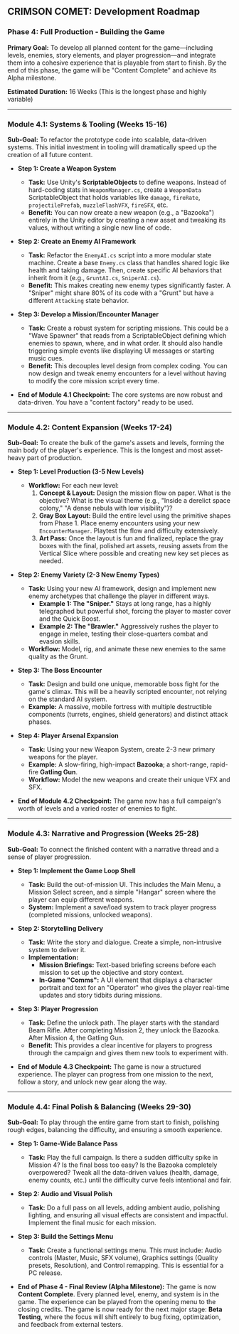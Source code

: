 ## **CRIMSON COMET: Development Roadmap**

### **Phase 4: Full Production - Building the Game**

**Primary Goal:** To develop all planned content for the game—including levels, enemies, story elements, and player progression—and integrate them into a cohesive experience that is playable from start to finish. By the end of this phase, the game will be "Content Complete" and achieve its Alpha milestone.

**Estimated Duration:** 16 Weeks (This is the longest phase and highly variable)

---

### **Module 4.1: Systems & Tooling (Weeks 15-16)**

**Sub-Goal:** To refactor the prototype code into scalable, data-driven systems. This initial investment in tooling will dramatically speed up the creation of all future content.

*   **Step 1: Create a Weapon System**
    *   **Task:** Use Unity's **ScriptableObjects** to define weapons. Instead of hard-coding stats in `WeaponManager.cs`, create a `WeaponData` ScriptableObject that holds variables like `damage`, `fireRate`, `projectilePrefab`, `muzzleFlashVFX`, `fireSFX`, etc.
    *   **Benefit:** You can now create a new weapon (e.g., a "Bazooka") entirely in the Unity editor by creating a new asset and tweaking its values, without writing a single new line of code.

*   **Step 2: Create an Enemy AI Framework**
    *   **Task:** Refactor the `EnemyAI.cs` script into a more modular state machine. Create a base `Enemy.cs` class that handles shared logic like health and taking damage. Then, create specific AI behaviors that inherit from it (e.g., `GruntAI.cs`, `SniperAI.cs`).
    *   **Benefit:** This makes creating new enemy types significantly faster. A "Sniper" might share 80% of its code with a "Grunt" but have a different `Attacking` state behavior.

*   **Step 3: Develop a Mission/Encounter Manager**
    *   **Task:** Create a robust system for scripting missions. This could be a "Wave Spawner" that reads from a ScriptableObject defining which enemies to spawn, where, and in what order. It should also handle triggering simple events like displaying UI messages or starting music cues.
    *   **Benefit:** This decouples level design from complex coding. You can now design and tweak enemy encounters for a level without having to modify the core mission script every time.

*   **End of Module 4.1 Checkpoint:** The core systems are now robust and data-driven. You have a "content factory" ready to be used.

---

### **Module 4.2: Content Expansion (Weeks 17-24)**

**Sub-Goal:** To create the bulk of the game's assets and levels, forming the main body of the player's experience. This is the longest and most asset-heavy part of production.

*   **Step 1: Level Production (3-5 New Levels)**
    *   **Workflow:** For each new level:
        1.  **Concept & Layout:** Design the mission flow on paper. What is the objective? What is the visual theme (e.g., "Inside a derelict space colony," "A dense nebula with low visibility")?
        2.  **Gray Box Layout:** Build the entire level using the primitive shapes from Phase 1. Place enemy encounters using your new `EncounterManager`. Playtest the flow and difficulty extensively.
        3.  **Art Pass:** Once the layout is fun and finalized, replace the gray boxes with the final, polished art assets, reusing assets from the Vertical Slice where possible and creating new key set pieces as needed.

*   **Step 2: Enemy Variety (2-3 New Enemy Types)**
    *   **Task:** Using your new AI framework, design and implement new enemy archetypes that challenge the player in different ways.
        *   **Example 1: The "Sniper."** Stays at long range, has a highly telegraphed but powerful shot, forcing the player to master cover and the Quick Boost.
        *   **Example 2: The "Brawler."** Aggressively rushes the player to engage in melee, testing their close-quarters combat and evasion skills.
    *   **Workflow:** Model, rig, and animate these new enemies to the same quality as the Grunt.

*   **Step 3: The Boss Encounter**
    *   **Task:** Design and build one unique, memorable boss fight for the game's climax. This will be a heavily scripted encounter, not relying on the standard AI system.
    *   **Example:** A massive, mobile fortress with multiple destructible components (turrets, engines, shield generators) and distinct attack phases.

*   **Step 4: Player Arsenal Expansion**
    *   **Task:** Using your new Weapon System, create 2-3 new primary weapons for the player.
    *   **Example:** A slow-firing, high-impact **Bazooka**; a short-range, rapid-fire **Gatling Gun**.
    *   **Workflow:** Model the new weapons and create their unique VFX and SFX.

*   **End of Module 4.2 Checkpoint:** The game now has a full campaign's worth of levels and a varied roster of enemies to fight.

---

### **Module 4.3: Narrative and Progression (Weeks 25-28)**

**Sub-Goal:** To connect the finished content with a narrative thread and a sense of player progression.

*   **Step 1: Implement the Game Loop Shell**
    *   **Task:** Build the out-of-mission UI. This includes the Main Menu, a Mission Select screen, and a simple "Hangar" screen where the player can equip different weapons.
    *   **System:** Implement a save/load system to track player progress (completed missions, unlocked weapons).

*   **Step 2: Storytelling Delivery**
    *   **Task:** Write the story and dialogue. Create a simple, non-intrusive system to deliver it.
    *   **Implementation:**
        *   **Mission Briefings:** Text-based briefing screens before each mission to set up the objective and story context.
        *   **In-Game "Comms":** A UI element that displays a character portrait and text for an "Operator" who gives the player real-time updates and story tidbits during missions.

*   **Step 3: Player Progression**
    *   **Task:** Define the unlock path. The player starts with the standard Beam Rifle. After completing Mission 2, they unlock the Bazooka. After Mission 4, the Gatling Gun.
    *   **Benefit:** This provides a clear incentive for players to progress through the campaign and gives them new tools to experiment with.

*   **End of Module 4.3 Checkpoint:** The game is now a structured experience. The player can progress from one mission to the next, follow a story, and unlock new gear along the way.

---

### **Module 4.4: Final Polish & Balancing (Weeks 29-30)**

**Sub-Goal:** To play through the entire game from start to finish, polishing rough edges, balancing the difficulty, and ensuring a smooth experience.

*   **Step 1: Game-Wide Balance Pass**
    *   **Task:** Play the full campaign. Is there a sudden difficulty spike in Mission 4? Is the final boss too easy? Is the Bazooka completely overpowered? Tweak all the data-driven values (health, damage, enemy counts, etc.) until the difficulty curve feels intentional and fair.

*   **Step 2: Audio and Visual Polish**
    *   **Task:** Do a full pass on all levels, adding ambient audio, polishing lighting, and ensuring all visual effects are consistent and impactful. Implement the final music for each mission.

*   **Step 3: Build the Settings Menu**
    *   **Task:** Create a functional settings menu. This must include: Audio controls (Master, Music, SFX volume), Graphics settings (Quality presets, Resolution), and Control remapping. This is essential for a PC release.

*   **End of Phase 4 - Final Review (Alpha Milestone):** The game is now **Content Complete**. Every planned level, enemy, and system is in the game. The experience can be played from the opening menu to the closing credits. The game is now ready for the next major stage: **Beta Testing**, where the focus will shift entirely to bug fixing, optimization, and feedback from external testers.
